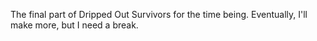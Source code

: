 The final part of Dripped Out Survivors for the time being. Eventually, I'll make more, but I need a break.